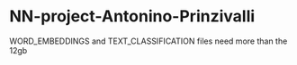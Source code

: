 # NN-project-Antonino-Prinzivalli

WORD_EMBEDDINGS and  TEXT_CLASSIFICATION files need more than the 12gb
